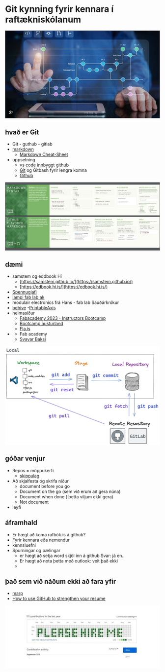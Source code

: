 # Git kynning fyrir kennara í raftækniskólanum

![Alt text](/myndir/gitrepo.png)

## hvað er Git

- Git - guthub - gitlab
- [markdown](https://commonmark.org/help/)
	- [Markdown Cheat-Sheet](https://dev.to/godcrampy/markdown-cheat-sheet-pdf-infographic-12ko)
- uppsetning
	- [vs code](https://code.visualstudio.com/) innbyggt github
	- [Git](https://git-scm.com/) og Gitbash fyrir lengra komna
	- [Github](https://github.com/signup?ref_cta=Sign+up&ref_loc=header+logged+out&ref_page=%2F&source=header-home)

![Alt text](/myndir/cheat_sheet.png)

## dæmi

- samstem og eddbook Hí
	- [https://samstem.github.io/](https://samstem.github.io/)
 	- [https://edbook.hi.is/](https://edbook.hi.is/)
- [Spennugjafi](https://github.com/hanndoddi/spennugjafi_vgrt2)
- [lampi fab lab ak](https://github.com/hanndoddi/Lampi) 
- modulair electronics frá Hans - fab lab Sauðárkrókur
- [behive](https://gitlab.cba.mit.edu/quentinbolsee/beehive-axes/-/tree/main/parts?ref_type=heads)
	-[PrintableAxis](https://academany.fabcloud.io/fabacademy/2023/instructors-bootcamp/Projects/PrintableAxis/) 
- heimasíður
	- [Fabacademy 2023 - Instructors Bootcamp](https://academany.fabcloud.io/fabacademy/2023/instructors-bootcamp/)
	- [Bootcamp austurland](https://fab-lab-austurland.github.io/FLI-Boot-Camp-2023/projects/Jesmonite_afsteypun/)
	- [Fla.is](https://www.fla.is/)
 - - Fab academy
	- [Svavar Baksi](https://fabacademy.org/2023/labs/isafjordur/students/svavar-konradsson/)

![Alt text](/myndir/1_eGdNATA_BGQcA1xUvc9Irg.png)

## góðar venjur

- Repos = möppukerfi
	- [skippulag](https://medium.com/code-factory-berlin/github-repository-structure-best-practices-248e6effc405)
- Að skjalfesta og skrifa niður
	- document before you go
	- Document on the go (sem við erum að gera núna)
	- Document when done ( þetta viljum ekki gera)
	- Not document 	
- leyfi 


## áframhald

- Er hægt að koma rafbók.is á github?
- Fyrir kennara eða nemendur
- kennsluefni
- Spurningar og pælingar
	- er hægt að setja word skjöl inn á github Svar: já en..
 	- Er hægt að nota þetta með outlook: veit það ekki
  	- 


 ## það sem við náðum ekki að fara yfir

  - [marp](https://marp.app/) 
- [How to use GitHub to strengthen your resume](https://www.codecademy.com/resources/blog/how-to-use-github-to-strengthen-your-resume/)


![Alt text](/myndir/fa39a3278200436e3e6fe5d238aa753b.jpg)


